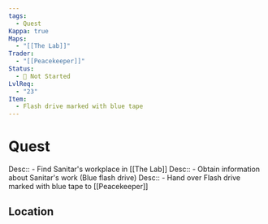 ```yaml
---
tags:
  - Quest
Kappa: true
Maps:
  - "[[The Lab]]"
Trader:
  - "[[Peacekeeper]]"
Status:
  - 🛑 Not Started
LvlReq:
  - "23"
Item:
  - Flash drive marked with blue tape
---
```

# Quest

Desc:: - Find Sanitar's workplace in [[The Lab]]
Desc:: - Obtain information about Sanitar's work (Blue flash drive)
Desc:: - Hand over Flash drive marked with blue tape to [[Peacekeeper]]
## Location

